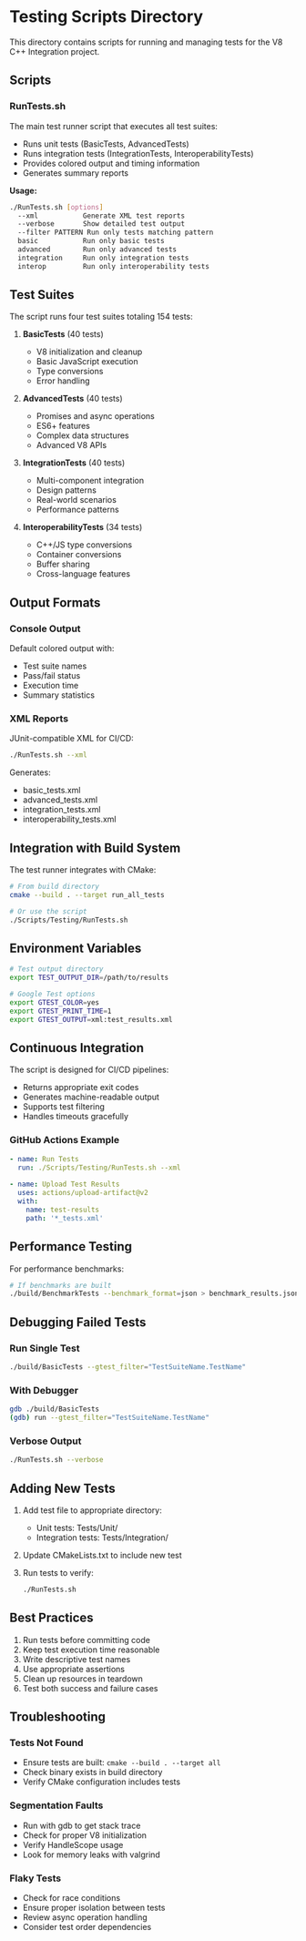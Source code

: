 # Testing Scripts Directory

This directory contains scripts for running and managing tests for the V8 C++ Integration project.

## Scripts

### RunTests.sh
The main test runner script that executes all test suites:
- Runs unit tests (BasicTests, AdvancedTests)
- Runs integration tests (IntegrationTests, InteroperabilityTests)
- Provides colored output and timing information
- Generates summary reports

**Usage:**
```bash
./RunTests.sh [options]
  --xml           Generate XML test reports
  --verbose       Show detailed test output
  --filter PATTERN Run only tests matching pattern
  basic           Run only basic tests
  advanced        Run only advanced tests
  integration     Run only integration tests
  interop         Run only interoperability tests
```

## Test Suites

The script runs four test suites totaling 154 tests:

1. **BasicTests** (40 tests)
   - V8 initialization and cleanup
   - Basic JavaScript execution
   - Type conversions
   - Error handling

2. **AdvancedTests** (40 tests)
   - Promises and async operations
   - ES6+ features
   - Complex data structures
   - Advanced V8 APIs

3. **IntegrationTests** (40 tests)
   - Multi-component integration
   - Design patterns
   - Real-world scenarios
   - Performance patterns

4. **InteroperabilityTests** (34 tests)
   - C++/JS type conversions
   - Container conversions
   - Buffer sharing
   - Cross-language features

## Output Formats

### Console Output
Default colored output with:
- Test suite names
- Pass/fail status
- Execution time
- Summary statistics

### XML Reports
JUnit-compatible XML for CI/CD:
```bash
./RunTests.sh --xml
```

Generates:
- basic_tests.xml
- advanced_tests.xml
- integration_tests.xml
- interoperability_tests.xml

## Integration with Build System

The test runner integrates with CMake:
```bash
# From build directory
cmake --build . --target run_all_tests

# Or use the script
./Scripts/Testing/RunTests.sh
```

## Environment Variables

```bash
# Test output directory
export TEST_OUTPUT_DIR=/path/to/results

# Google Test options
export GTEST_COLOR=yes
export GTEST_PRINT_TIME=1
export GTEST_OUTPUT=xml:test_results.xml
```

## Continuous Integration

The script is designed for CI/CD pipelines:
- Returns appropriate exit codes
- Generates machine-readable output
- Supports test filtering
- Handles timeouts gracefully

### GitHub Actions Example
```yaml
- name: Run Tests
  run: ./Scripts/Testing/RunTests.sh --xml
  
- name: Upload Test Results
  uses: actions/upload-artifact@v2
  with:
    name: test-results
    path: '*_tests.xml'
```

## Performance Testing

For performance benchmarks:
```bash
# If benchmarks are built
./build/BenchmarkTests --benchmark_format=json > benchmark_results.json
```

## Debugging Failed Tests

### Run Single Test
```bash
./build/BasicTests --gtest_filter="TestSuiteName.TestName"
```

### With Debugger
```bash
gdb ./build/BasicTests
(gdb) run --gtest_filter="TestSuiteName.TestName"
```

### Verbose Output
```bash
./RunTests.sh --verbose
```

## Adding New Tests

1. Add test file to appropriate directory:
   - Unit tests: Tests/Unit/
   - Integration tests: Tests/Integration/

2. Update CMakeLists.txt to include new test

3. Run tests to verify:
   ```bash
   ./RunTests.sh
   ```

## Best Practices

1. Run tests before committing code
2. Keep test execution time reasonable
3. Write descriptive test names
4. Use appropriate assertions
5. Clean up resources in teardown
6. Test both success and failure cases

## Troubleshooting

### Tests Not Found
- Ensure tests are built: `cmake --build . --target all`
- Check binary exists in build directory
- Verify CMake configuration includes tests

### Segmentation Faults
- Run with gdb to get stack trace
- Check for proper V8 initialization
- Verify HandleScope usage
- Look for memory leaks with valgrind

### Flaky Tests
- Check for race conditions
- Ensure proper isolation between tests
- Review async operation handling
- Consider test order dependencies